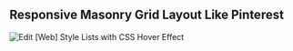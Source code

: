 ## Responsive Masonry Grid Layout Like Pinterest

![Edit [Web] Style Lists with CSS Hover Effect](../../gifs/layout/responsive-masonry-grid-layout-like-pinterest.gif)

